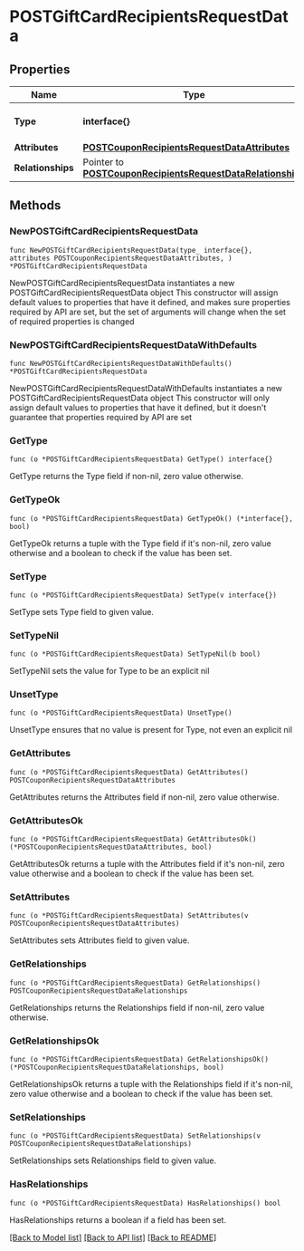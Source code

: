 # POSTGiftCardRecipientsRequestData

## Properties

Name | Type | Description | Notes
------------ | ------------- | ------------- | -------------
**Type** | **interface{}** | The resource&#39;s type | 
**Attributes** | [**POSTCouponRecipientsRequestDataAttributes**](POSTCouponRecipientsRequestDataAttributes.md) |  | 
**Relationships** | Pointer to [**POSTCouponRecipientsRequestDataRelationships**](POSTCouponRecipientsRequestDataRelationships.md) |  | [optional] 

## Methods

### NewPOSTGiftCardRecipientsRequestData

`func NewPOSTGiftCardRecipientsRequestData(type_ interface{}, attributes POSTCouponRecipientsRequestDataAttributes, ) *POSTGiftCardRecipientsRequestData`

NewPOSTGiftCardRecipientsRequestData instantiates a new POSTGiftCardRecipientsRequestData object
This constructor will assign default values to properties that have it defined,
and makes sure properties required by API are set, but the set of arguments
will change when the set of required properties is changed

### NewPOSTGiftCardRecipientsRequestDataWithDefaults

`func NewPOSTGiftCardRecipientsRequestDataWithDefaults() *POSTGiftCardRecipientsRequestData`

NewPOSTGiftCardRecipientsRequestDataWithDefaults instantiates a new POSTGiftCardRecipientsRequestData object
This constructor will only assign default values to properties that have it defined,
but it doesn't guarantee that properties required by API are set

### GetType

`func (o *POSTGiftCardRecipientsRequestData) GetType() interface{}`

GetType returns the Type field if non-nil, zero value otherwise.

### GetTypeOk

`func (o *POSTGiftCardRecipientsRequestData) GetTypeOk() (*interface{}, bool)`

GetTypeOk returns a tuple with the Type field if it's non-nil, zero value otherwise
and a boolean to check if the value has been set.

### SetType

`func (o *POSTGiftCardRecipientsRequestData) SetType(v interface{})`

SetType sets Type field to given value.


### SetTypeNil

`func (o *POSTGiftCardRecipientsRequestData) SetTypeNil(b bool)`

 SetTypeNil sets the value for Type to be an explicit nil

### UnsetType
`func (o *POSTGiftCardRecipientsRequestData) UnsetType()`

UnsetType ensures that no value is present for Type, not even an explicit nil
### GetAttributes

`func (o *POSTGiftCardRecipientsRequestData) GetAttributes() POSTCouponRecipientsRequestDataAttributes`

GetAttributes returns the Attributes field if non-nil, zero value otherwise.

### GetAttributesOk

`func (o *POSTGiftCardRecipientsRequestData) GetAttributesOk() (*POSTCouponRecipientsRequestDataAttributes, bool)`

GetAttributesOk returns a tuple with the Attributes field if it's non-nil, zero value otherwise
and a boolean to check if the value has been set.

### SetAttributes

`func (o *POSTGiftCardRecipientsRequestData) SetAttributes(v POSTCouponRecipientsRequestDataAttributes)`

SetAttributes sets Attributes field to given value.


### GetRelationships

`func (o *POSTGiftCardRecipientsRequestData) GetRelationships() POSTCouponRecipientsRequestDataRelationships`

GetRelationships returns the Relationships field if non-nil, zero value otherwise.

### GetRelationshipsOk

`func (o *POSTGiftCardRecipientsRequestData) GetRelationshipsOk() (*POSTCouponRecipientsRequestDataRelationships, bool)`

GetRelationshipsOk returns a tuple with the Relationships field if it's non-nil, zero value otherwise
and a boolean to check if the value has been set.

### SetRelationships

`func (o *POSTGiftCardRecipientsRequestData) SetRelationships(v POSTCouponRecipientsRequestDataRelationships)`

SetRelationships sets Relationships field to given value.

### HasRelationships

`func (o *POSTGiftCardRecipientsRequestData) HasRelationships() bool`

HasRelationships returns a boolean if a field has been set.


[[Back to Model list]](../README.md#documentation-for-models) [[Back to API list]](../README.md#documentation-for-api-endpoints) [[Back to README]](../README.md)


